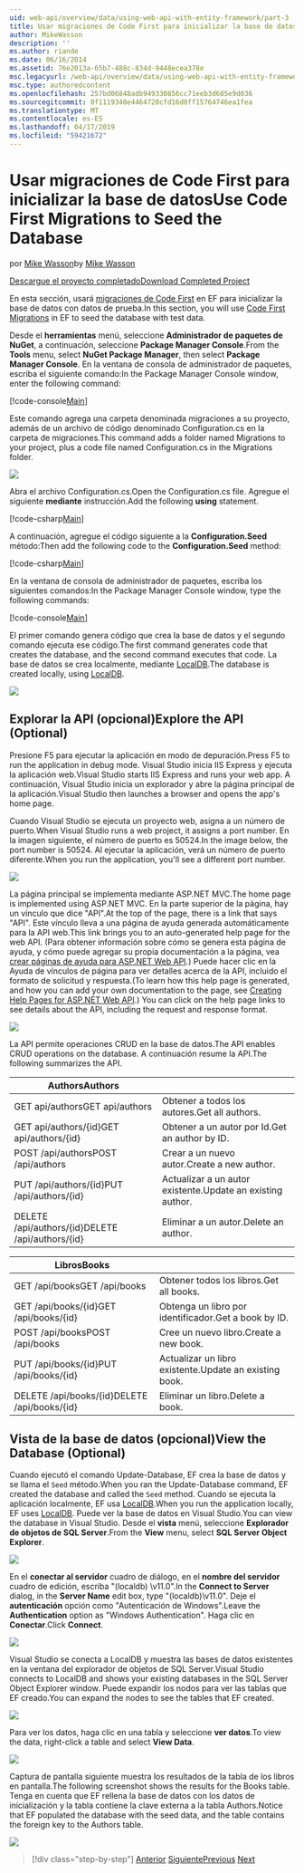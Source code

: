 ```yaml
---
uid: web-api/overview/data/using-web-api-with-entity-framework/part-3
title: Usar migraciones de Code First para inicializar la base de datos | Microsoft Docs
author: MikeWasson
description: ''
ms.author: riande
ms.date: 06/16/2014
ms.assetid: 76e2013a-65b7-488c-834d-9448ecea378e
msc.legacyurl: /web-api/overview/data/using-web-api-with-entity-framework/part-3
msc.type: authoredcontent
ms.openlocfilehash: 257bd06848adb949330856cc71eeb3d685e9d036
ms.sourcegitcommit: 0f1119340e4464720cfd16d0ff15764746ea1fea
ms.translationtype: MT
ms.contentlocale: es-ES
ms.lasthandoff: 04/17/2019
ms.locfileid: "59421672"
---
```

# <a name="use-code-first-migrations-to-seed-the-database"></a><span data-ttu-id="f820a-102">Usar migraciones de Code First para inicializar la base de datos</span><span class="sxs-lookup"><span data-stu-id="f820a-102">Use Code First Migrations to Seed the Database</span></span>

<span data-ttu-id="f820a-103">por [Mike Wasson](https://github.com/MikeWasson)</span><span class="sxs-lookup"><span data-stu-id="f820a-103">by [Mike Wasson](https://github.com/MikeWasson)</span></span>

[<span data-ttu-id="f820a-104">Descargue el proyecto completado</span><span class="sxs-lookup"><span data-stu-id="f820a-104">Download Completed Project</span></span>](https://github.com/MikeWasson/BookService)

<span data-ttu-id="f820a-105">En esta sección, usará [migraciones de Code First](https://msdn.microsoft.com/data/jj591621) en EF para inicializar la base de datos con datos de prueba.</span><span class="sxs-lookup"><span data-stu-id="f820a-105">In this section, you will use [Code First Migrations](https://msdn.microsoft.com/data/jj591621) in EF to seed the database with test data.</span></span>

<span data-ttu-id="f820a-106">Desde el **herramientas** menú, seleccione **Administrador de paquetes de NuGet**, a continuación, seleccione **Package Manager Console**.</span><span class="sxs-lookup"><span data-stu-id="f820a-106">From the **Tools** menu, select **NuGet Package Manager**, then select **Package Manager Console**.</span></span> <span data-ttu-id="f820a-107">En la ventana de consola de administrador de paquetes, escriba el siguiente comando:</span><span class="sxs-lookup"><span data-stu-id="f820a-107">In the Package Manager Console window, enter the following command:</span></span>

[!code-console[Main](part-3/samples/sample1.cmd)]

<span data-ttu-id="f820a-108">Este comando agrega una carpeta denominada migraciones a su proyecto, además de un archivo de código denominado Configuration.cs en la carpeta de migraciones.</span><span class="sxs-lookup"><span data-stu-id="f820a-108">This command adds a folder named Migrations to your project, plus a code file named Configuration.cs in the Migrations folder.</span></span>

![](part-3/_static/image1.png)

<span data-ttu-id="f820a-109">Abra el archivo Configuration.cs.</span><span class="sxs-lookup"><span data-stu-id="f820a-109">Open the Configuration.cs file.</span></span> <span data-ttu-id="f820a-110">Agregue el siguiente **mediante** instrucción.</span><span class="sxs-lookup"><span data-stu-id="f820a-110">Add the following **using** statement.</span></span>

[!code-csharp[Main](part-3/samples/sample2.cs)]

<span data-ttu-id="f820a-111">A continuación, agregue el código siguiente a la **Configuration.Seed** método:</span><span class="sxs-lookup"><span data-stu-id="f820a-111">Then add the following code to the **Configuration.Seed** method:</span></span>

[!code-csharp[Main](part-3/samples/sample3.cs)]

<span data-ttu-id="f820a-112">En la ventana de consola de administrador de paquetes, escriba los siguientes comandos:</span><span class="sxs-lookup"><span data-stu-id="f820a-112">In the Package Manager Console window, type the following commands:</span></span>

[!code-console[Main](part-3/samples/sample4.cmd)]

<span data-ttu-id="f820a-113">El primer comando genera código que crea la base de datos y el segundo comando ejecuta ese código.</span><span class="sxs-lookup"><span data-stu-id="f820a-113">The first command generates code that creates the database, and the second command executes that code.</span></span> <span data-ttu-id="f820a-114">La base de datos se crea localmente, mediante [LocalDB](https://msdn.microsoft.com/library/hh510202.aspx).</span><span class="sxs-lookup"><span data-stu-id="f820a-114">The database is created locally, using [LocalDB](https://msdn.microsoft.com/library/hh510202.aspx).</span></span>

![](part-3/_static/image2.png)

## <a name="explore-the-api-optional"></a><span data-ttu-id="f820a-115">Explorar la API (opcional)</span><span class="sxs-lookup"><span data-stu-id="f820a-115">Explore the API (Optional)</span></span>

<span data-ttu-id="f820a-116">Presione F5 para ejecutar la aplicación en modo de depuración.</span><span class="sxs-lookup"><span data-stu-id="f820a-116">Press F5 to run the application in debug mode.</span></span> <span data-ttu-id="f820a-117">Visual Studio inicia IIS Express y ejecuta la aplicación web.</span><span class="sxs-lookup"><span data-stu-id="f820a-117">Visual Studio starts IIS Express and runs your web app.</span></span> <span data-ttu-id="f820a-118">A continuación, Visual Studio inicia un explorador y abre la página principal de la aplicación.</span><span class="sxs-lookup"><span data-stu-id="f820a-118">Visual Studio then launches a browser and opens the app's home page.</span></span>

<span data-ttu-id="f820a-119">Cuando Visual Studio se ejecuta un proyecto web, asigna a un número de puerto.</span><span class="sxs-lookup"><span data-stu-id="f820a-119">When Visual Studio runs a web project, it assigns a port number.</span></span> <span data-ttu-id="f820a-120">En la imagen siguiente, el número de puerto es 50524.</span><span class="sxs-lookup"><span data-stu-id="f820a-120">In the image below, the port number is 50524.</span></span> <span data-ttu-id="f820a-121">Al ejecutar la aplicación, verá un número de puerto diferente.</span><span class="sxs-lookup"><span data-stu-id="f820a-121">When you run the application, you'll see a different port number.</span></span>

![](part-3/_static/image3.png)

<span data-ttu-id="f820a-122">La página principal se implementa mediante ASP.NET MVC.</span><span class="sxs-lookup"><span data-stu-id="f820a-122">The home page is implemented using ASP.NET MVC.</span></span> <span data-ttu-id="f820a-123">En la parte superior de la página, hay un vínculo que dice "API".</span><span class="sxs-lookup"><span data-stu-id="f820a-123">At the top of the page, there is a link that says "API".</span></span> <span data-ttu-id="f820a-124">Este vínculo lleva a una página de ayuda generada automáticamente para la API web.</span><span class="sxs-lookup"><span data-stu-id="f820a-124">This link brings you to an auto-generated help page for the web API.</span></span> <span data-ttu-id="f820a-125">(Para obtener información sobre cómo se genera esta página de ayuda, y cómo puede agregar su propia documentación a la página, vea [crear páginas de ayuda para ASP.NET Web API](../../getting-started-with-aspnet-web-api/creating-api-help-pages.md).) Puede hacer clic en la Ayuda de vínculos de página para ver detalles acerca de la API, incluido el formato de solicitud y respuesta.</span><span class="sxs-lookup"><span data-stu-id="f820a-125">(To learn how this help page is generated, and how you can add your own documentation to the page, see [Creating Help Pages for ASP.NET Web API](../../getting-started-with-aspnet-web-api/creating-api-help-pages.md).) You can click on the help page links to see details about the API, including the request and response format.</span></span>

![](part-3/_static/image4.png)

<span data-ttu-id="f820a-126">La API permite operaciones CRUD en la base de datos.</span><span class="sxs-lookup"><span data-stu-id="f820a-126">The API enables CRUD operations on the database.</span></span> <span data-ttu-id="f820a-127">A continuación resume la API.</span><span class="sxs-lookup"><span data-stu-id="f820a-127">The following summarizes the API.</span></span>

| <span data-ttu-id="f820a-128">Authors</span><span class="sxs-lookup"><span data-stu-id="f820a-128">Authors</span></span> |  |
| --- | -- |
| <span data-ttu-id="f820a-129">GET api/authors</span><span class="sxs-lookup"><span data-stu-id="f820a-129">GET api/authors</span></span> | <span data-ttu-id="f820a-130">Obtener a todos los autores.</span><span class="sxs-lookup"><span data-stu-id="f820a-130">Get all authors.</span></span> |
| <span data-ttu-id="f820a-131">GET api/authors/{id}</span><span class="sxs-lookup"><span data-stu-id="f820a-131">GET api/authors/{id}</span></span> | <span data-ttu-id="f820a-132">Obtener a un autor por Id.</span><span class="sxs-lookup"><span data-stu-id="f820a-132">Get an author by ID.</span></span> |
| <span data-ttu-id="f820a-133">POST /api/authors</span><span class="sxs-lookup"><span data-stu-id="f820a-133">POST /api/authors</span></span> | <span data-ttu-id="f820a-134">Crear a un nuevo autor.</span><span class="sxs-lookup"><span data-stu-id="f820a-134">Create a new author.</span></span> |
| <span data-ttu-id="f820a-135">PUT /api/authors/{id}</span><span class="sxs-lookup"><span data-stu-id="f820a-135">PUT /api/authors/{id}</span></span> | <span data-ttu-id="f820a-136">Actualizar a un autor existente.</span><span class="sxs-lookup"><span data-stu-id="f820a-136">Update an existing author.</span></span> |
| <span data-ttu-id="f820a-137">DELETE /api/authors/{id}</span><span class="sxs-lookup"><span data-stu-id="f820a-137">DELETE /api/authors/{id}</span></span> | <span data-ttu-id="f820a-138">Eliminar a un autor.</span><span class="sxs-lookup"><span data-stu-id="f820a-138">Delete an author.</span></span> |

| <span data-ttu-id="f820a-139">Libros</span><span class="sxs-lookup"><span data-stu-id="f820a-139">Books</span></span> |  |
| --- | -- |
| <span data-ttu-id="f820a-140">GET /api/books</span><span class="sxs-lookup"><span data-stu-id="f820a-140">GET /api/books</span></span> | <span data-ttu-id="f820a-141">Obtener todos los libros.</span><span class="sxs-lookup"><span data-stu-id="f820a-141">Get all books.</span></span> |
| <span data-ttu-id="f820a-142">GET /api/books/{id}</span><span class="sxs-lookup"><span data-stu-id="f820a-142">GET /api/books/{id}</span></span> | <span data-ttu-id="f820a-143">Obtenga un libro por identificador.</span><span class="sxs-lookup"><span data-stu-id="f820a-143">Get a book by ID.</span></span> |
| <span data-ttu-id="f820a-144">POST /api/books</span><span class="sxs-lookup"><span data-stu-id="f820a-144">POST /api/books</span></span> | <span data-ttu-id="f820a-145">Cree un nuevo libro.</span><span class="sxs-lookup"><span data-stu-id="f820a-145">Create a new book.</span></span> |
| <span data-ttu-id="f820a-146">PUT /api/books/{id}</span><span class="sxs-lookup"><span data-stu-id="f820a-146">PUT /api/books/{id}</span></span> | <span data-ttu-id="f820a-147">Actualizar un libro existente.</span><span class="sxs-lookup"><span data-stu-id="f820a-147">Update an existing book.</span></span> |
| <span data-ttu-id="f820a-148">DELETE /api/books/{id}</span><span class="sxs-lookup"><span data-stu-id="f820a-148">DELETE /api/books/{id}</span></span> | <span data-ttu-id="f820a-149">Eliminar un libro.</span><span class="sxs-lookup"><span data-stu-id="f820a-149">Delete a book.</span></span> |

## <a name="view-the-database-optional"></a><span data-ttu-id="f820a-150">Vista de la base de datos (opcional)</span><span class="sxs-lookup"><span data-stu-id="f820a-150">View the Database (Optional)</span></span>

<span data-ttu-id="f820a-151">Cuando ejecutó el comando Update-Database, EF crea la base de datos y se llama el `Seed` método.</span><span class="sxs-lookup"><span data-stu-id="f820a-151">When you ran the Update-Database command, EF created the database and called the `Seed` method.</span></span> <span data-ttu-id="f820a-152">Cuando se ejecuta la aplicación localmente, EF usa [LocalDB](https://blogs.msdn.com/b/sqlexpress/archive/2011/07/12/introducing-localdb-a-better-sql-express.aspx).</span><span class="sxs-lookup"><span data-stu-id="f820a-152">When you run the application locally, EF uses [LocalDB](https://blogs.msdn.com/b/sqlexpress/archive/2011/07/12/introducing-localdb-a-better-sql-express.aspx).</span></span> <span data-ttu-id="f820a-153">Puede ver la base de datos en Visual Studio.</span><span class="sxs-lookup"><span data-stu-id="f820a-153">You can view the database in Visual Studio.</span></span> <span data-ttu-id="f820a-154">Desde el **vista** menú, seleccione **Explorador de objetos de SQL Server**.</span><span class="sxs-lookup"><span data-stu-id="f820a-154">From the **View** menu, select **SQL Server Object Explorer**.</span></span>

![](part-3/_static/image5.png)

<span data-ttu-id="f820a-155">En el **conectar al servidor** cuadro de diálogo, en el **nombre del servidor** cuadro de edición, escriba "(localdb) \v11.0".</span><span class="sxs-lookup"><span data-stu-id="f820a-155">In the **Connect to Server** dialog, in the **Server Name** edit box, type "(localdb)\v11.0".</span></span> <span data-ttu-id="f820a-156">Deje el **autenticación** opción como "Autenticación de Windows".</span><span class="sxs-lookup"><span data-stu-id="f820a-156">Leave the **Authentication** option as "Windows Authentication".</span></span> <span data-ttu-id="f820a-157">Haga clic en **Conectar**.</span><span class="sxs-lookup"><span data-stu-id="f820a-157">Click **Connect**.</span></span>

![](part-3/_static/image6.png)

<span data-ttu-id="f820a-158">Visual Studio se conecta a LocalDB y muestra las bases de datos existentes en la ventana del explorador de objetos de SQL Server.</span><span class="sxs-lookup"><span data-stu-id="f820a-158">Visual Studio connects to LocalDB and shows your existing databases in the SQL Server Object Explorer window.</span></span> <span data-ttu-id="f820a-159">Puede expandir los nodos para ver las tablas que EF creado.</span><span class="sxs-lookup"><span data-stu-id="f820a-159">You can expand the nodes to see the tables that EF created.</span></span>

![](part-3/_static/image7.png)

<span data-ttu-id="f820a-160">Para ver los datos, haga clic en una tabla y seleccione **ver datos**.</span><span class="sxs-lookup"><span data-stu-id="f820a-160">To view the data, right-click a table and select **View Data**.</span></span>

![](part-3/_static/image8.png)

<span data-ttu-id="f820a-161">Captura de pantalla siguiente muestra los resultados de la tabla de los libros en pantalla.</span><span class="sxs-lookup"><span data-stu-id="f820a-161">The following screenshot shows the results for the Books table.</span></span> <span data-ttu-id="f820a-162">Tenga en cuenta que EF rellena la base de datos con los datos de inicialización y la tabla contiene la clave externa a la tabla Authors.</span><span class="sxs-lookup"><span data-stu-id="f820a-162">Notice that EF populated the database with the seed data, and the table contains the foreign key to the Authors table.</span></span>

![](part-3/_static/image9.png)

> [!div class="step-by-step"]
> <span data-ttu-id="f820a-163">[Anterior](part-2.md)
> [Siguiente](part-4.md)</span><span class="sxs-lookup"><span data-stu-id="f820a-163">[Previous](part-2.md)
[Next](part-4.md)</span></span>
